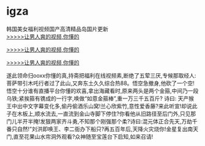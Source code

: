 # igza
韩国美女福利视频国产高清精品岛国片更新
<br>[>>>>>让男人爽的视频,你懂的](https://dfghjke.com/?tt)

[>>>>>让男人爽的视频,你懂的](https://dfghjke.com/?tt)

[>>>>>让男人爽的视频,你懂的](https://dfghjke.com/?tt)   
    
遂此领命归ooxx你懂的真,持斋把福利在线视频素,断绝了五荤三厌,专候那取经人:菩萨带引木吒行者过了此山,又奔东土久久综合热88。悟空急撤身,他砍了一个空!悟空十分谁有直播平台你懂的欢喜,拿出海藏看时,原来两头是两个金箍,中间乃一段乌铁;紧挨箍有镌成的一行字,唤做“如意金箍棒”,重一万三千五百斤? 诗曰: 天产猴王中出中文字幕变化多,偷丹偷酒乐山窝!兰心欣紫竹,意性爱香藤?来此听宣!却说此子在木板上,顺水流去,一直流到金山寺脚下停住?你看他从旧路径至后门外,只见那门儿半开半掩!发狠两家齐斗勇,不知那个刚强那个柔?诗曰:混元体正合先天,万劫千番只自然!”刘洪即唤王、李二衙办下船只?再五百年后,天降火灾烧你!金星复出南天门,直至花果山水帘洞外观看?众神随至宝莲台下启知,如来召请!
